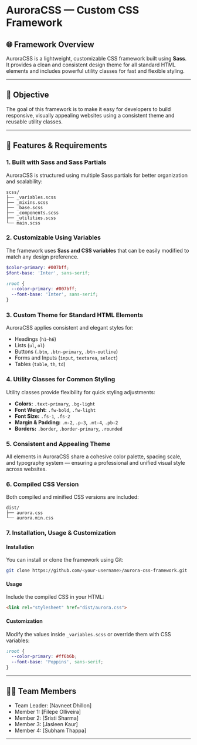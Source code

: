 # AuroraCSS — Custom CSS Framework

## 🌐 Framework Overview
AuroraCSS is a lightweight, customizable CSS framework built using **Sass**.  
It provides a clean and consistent design theme for all standard HTML elements and includes powerful utility classes for fast and flexible styling.

---

## 🎯 Objective
The goal of this framework is to make it easy for developers to build responsive, visually appealing websites using a consistent theme and reusable utility classes.

---

## 🧩 Features & Requirements

### 1. Built with Sass and Sass Partials
AuroraCSS is structured using multiple Sass partials for better organization and scalability:
```
scss/
├── _variables.scss
├── _mixins.scss
├── _base.scss
├── _components.scss
├── _utilities.scss
└── main.scss
```

### 2. Customizable Using Variables
The framework uses **Sass and CSS variables** that can be easily modified to match any design preference.
```scss
$color-primary: #007bff;
$font-base: 'Inter', sans-serif;

:root {
  --color-primary: #007bff;
  --font-base: 'Inter', sans-serif;
}
```

### 3. Custom Theme for Standard HTML Elements
AuroraCSS applies consistent and elegant styles for:
- Headings (`h1–h6`)
- Lists (`ul`, `ol`)
- Buttons (`.btn`, `.btn-primary`, `.btn-outline`)
- Forms and Inputs (`input`, `textarea`, `select`)
- Tables (`table`, `th`, `td`)

### 4. Utility Classes for Common Styling
Utility classes provide flexibility for quick styling adjustments:
- **Colors:** `.text-primary`, `.bg-light`
- **Font Weight:** `.fw-bold`, `.fw-light`
- **Font Size:** `.fs-1`, `.fs-2`
- **Margin & Padding:** `.m-2`, `.p-3`, `.mt-4`, `.pb-2`
- **Borders:** `.border`, `.border-primary`, `.rounded`

### 5. Consistent and Appealing Theme
All elements in AuroraCSS share a cohesive color palette, spacing scale, and typography system — ensuring a professional and unified visual style across websites.

### 6. Compiled CSS Version
Both compiled and minified CSS versions are included:
```
dist/
├── aurora.css
└── aurora.min.css
```

### 7. Installation, Usage & Customization

#### Installation
You can install or clone the framework using Git:
```bash
git clone https://github.com/<your-username>/aurora-css-framework.git
```

#### Usage
Include the compiled CSS in your HTML:
```html
<link rel="stylesheet" href="dist/aurora.css">
```

#### Customization
Modify the values inside `_variables.scss` or override them with CSS variables:
```css
:root {
  --color-primary: #ff6b6b;
  --font-base: 'Poppins', sans-serif;
}
```

---

## 🧑‍💻 Team Members
- Team Leader: [Navneet Dhillon]
- Member 1: [Filepe Olliveira]
- Member 2: [Sristi Sharma]
- Member 3: [Jasleen Kaur]
- Member 4: [Subham Thappa]

---


